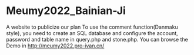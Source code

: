 # Meumy2022_Bainian-Ji
A website to publicize our plan
To use the comment function(Danmaku style), you need to create an SQL database and configure the account, password and table name in query.php and stone.php.
You can browse the Demo in <a href="http://meumy2022.pro-ivan.cn/">http://meumy2022.pro-ivan.cn/</a>

